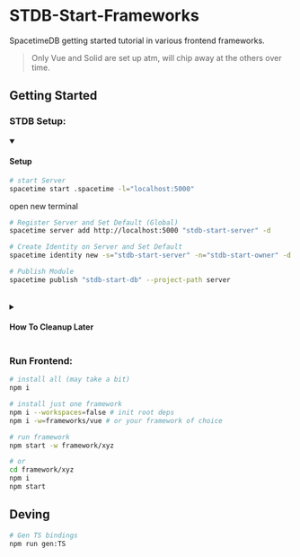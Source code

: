 # STDB-Start-Frameworks
SpacetimeDB getting started tutorial in various frontend frameworks.

> Only Vue and Solid are set up atm, will chip away at the others over time.

<!-- 
  NOTE: 
    i wonder if it makes sense to use a local .spacetime/
    directory for developing. Sandboxed from other projects
    and easy to test from scratch (just delete & regen).
    I'll give it a shot just to try it and see how it goes.
-->

## Getting Started

### STDB Setup:

<details open>
<summary> <h4>Setup</h4> </summary>

```sh
# start Server
spacetime start .spacetime -l="localhost:5000" 
```

open new terminal 

```sh
# Register Server and Set Default (Global)
spacetime server add http://localhost:5000 "stdb-start-server" -d

# Create Identity on Server and Set Default
spacetime identity new -s="stdb-start-server" -n="stdb-start-owner" -d --no-email

# Publish Module
spacetime publish "stdb-start-db" --project-path server
```
</details>

<br/>

<details>
<summary> <h4>How To Cleanup Later</h4> </summary>

```sh
# requires owner ID be active (or set manually)
spacetime delete "stdb-start-db" -s="stdb-start-server" -i="stdb-start-owner" --force
spacetime identity remove "stdb-start-owner"
```
</details>


### Run Frontend:
```sh
# install all (may take a bit)
npm i

# install just one framework
npm i --workspaces=false # init root deps
npm i -w=frameworks/vue # or your framework of choice

# run framework
npm start -w framework/xyz

# or
cd framework/xyz 
npm i 
npm start
```


## Deving
```sh
# Gen TS bindings
npm run gen:TS
```
